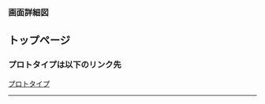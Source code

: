 ### 画面詳細図
## トップページ
### プロトタイプは以下のリンク先
[プロトタイプ](https://www.figma.com/file/oSyALmPTjjaWxJxlWsZPMI/Untitled?node-id=0%3A1)
*****
